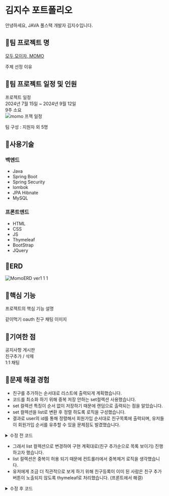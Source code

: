 # 김지수 포트폴리오
안녕하세요, JAVA 풀스택 개발자 김지수입니다.

## 🚨팀 프로젝트 명

[모두 모이자, MOMO](http://momo2gather.com/member/welcome)

주제 선정 이유


## 🚨팀 프로젝트 일정 및 인원
프로젝트 일정<br>
2024년 7월 15일 ~ 2024년 9월 12일 <br>
9주 소요 <br>
![momo 프젝 일정](https://github.com/user-attachments/assets/15151a42-95b9-4c11-b051-6695cd882b7c)

팀 구성 : 지원자 외 5명<br>
 

## 🚨사용기술

### 백엔드
- Java
- Spring Boot
- Spring Security
- lombok
- JPA Hibnate
- MySQL

### 프론트엔드
- HTML
- CSS
- JS
- Thymeleaf
- BootStrap
- JQuery

## 🚨ERD
![MomoERD ver1 1 1](https://github.com/user-attachments/assets/1f4de842-c053-4456-a8a7-f211ca36a0b4)



## 🚨핵심 기능
프로젝트의 핵심 기능 설명 <br>

같이먹기
oauth
친구
채팅 
이미지


## 🚨기여한 점
공지사항 게시판<br>
친구추가 / 삭제 <br>
1:1 채팅 <br>



## 🚨문제 해결 경험

- 친구를 추가하는 순서대로 리스트에 출력되게 계획했습니다.
- 코드를 최소화 하기 위해 중복 저장 안하는 set컬렉션 사용했습니다.
- set 컬렉션 특징이 순서 없이 저장하기 때문에 랜덤으로 출력되는 점을 알았습니다.
- set 컬렉션을 list로 변환 후 정렬 하도록 로직을 구성했습니다.
- 결과로 user의 id를 통해 정렬해서 회원가입 순서대로 친구목록에 출력되며, 유저들이 회원가입 순서를 유추할 수 있을 문제점도 발겼했습니다.

<details>
 <summary>수정 전 코드</summary>


 ![스크린샷(19)](https://github.com/user-attachments/assets/2c41acef-0fe2-43bc-8aa9-72b304362fe1)

 
</details>

- 그래서 list 컬렉션으로 변경하여 구현 계획대로(친구 추가순으로 목록 보이기) 진행하고자 했습니다.
- list 컬렉션은 중복이 허용 되기 때문에 컨트롤러에서 중복제거 로직을 생각했습니다.
- 유저에게 조금 더 직관적으로 보게 하기 위해 친구등록이 이미 된 사람은 친구 추가버튼이 노출되지 않도록 thymeleaf로 처리했습니다. (프론트에서 해결)
<details>
 <summary>수정 후 코드</summary>

 ## FriendService 클래스 수정 
 
 
    public void createFriend(String myid, Member friendMemeber) {		
      	Optional<Member> me = this.memberRepository.findBymemberid(myid); //내 아이디 저장
	 Member mymember = me.get(); //내 정보 가져와서 member 타입으로 객체 생성 
         mymember.getFriend().add(friendMemeber); //친구객체를 list 컬렉션에 저장 
	 this.memberRepository.save(mymember);
		 }
## freePosting_list.html 

친구 추가 기능은 닉네임이 노출 되는 모든 곳에서 가능하도록 구현했습니다. <br>
대표적으로 freePosting 을 참고해주시기 바랍니다.<br>

![freePosting_list](https://github.com/user-attachments/assets/b421ef86-d737-4254-83cc-4a6dd59ad2db)

구현 페이지입니다.
친구 추가 전

![친구추가 전](https://github.com/user-attachments/assets/1c6fc5ae-768f-494e-9503-56c067356c45)

친구 추가 후
![친구 추가 후](https://github.com/user-attachments/assets/95a43033-5326-40af-9169-34bff0603739)


</details>





